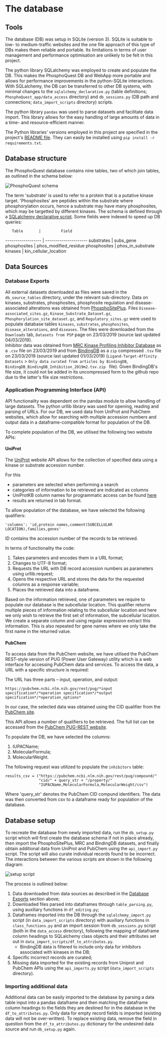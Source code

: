 # The database
## Tools
The database (DB) was setup in SQLite (version 3). SQLite is suitable to low- to medium-traffic websites and the one file approach of this type of DBs makes them reliable and portable. Its limitations in terms of user management and performance optimisation are unlikely to be felt in this project.

The python library SQLalchemy was employed to create and populate the DB. This makes the PhosphoQuest DB and WebApp more portable and allows for performance improvements in the python-SQLite interactions. With SQLalchemy, the DB can be transferred to other DB systems, with minimal changes to the `sqlalchemy_declarative.py` (table definitions; `PhosphoQuest_app/data_access` directory) and `db_sessions.py` (DB path and connections; `data_import_scripts` directory) scripts.

The python library `pandas` was used to parse datasets and facilitate data import. This library allows for the easy handling of large amounts of data in a time- and resource-efficient manner. 

The Python libraries' versions employed in this project are specified in the project's [README file](../README.md#python-package-requirements). They can easily be installed using `pip install -r requirements.txt`.

## Database structure
The PhosphoQuest database contains nine tables, two of which join tables, as outlined in the schema below:

![PhosphoQuest schema](images/PhosphoQuest-2019-03-27_21_26.png)

The term 'substrate' is used to refer to a protein that is a putative kinase target. 'Phosphosites' are peptides within the substrate where phosphorylation occurs, hence a substrate may have many phosphosites, which may be targetted by different kinases.
The schema is defined through a [SQLalchemy declarative script](../PhosphoQuest_app/data_access/sqlalchemy_declarative.py).  Some fields were indexed to speed up DB queries:

       Table       |         Field
------------------ | ---------------------
substrates      | subs_gene
phosphosites | phos_modified_residue
phosphosites | phos_in_substrate
kinases          | kin_cellular_location

 
## Data Sources
### Database Exports
All external datasets downloaded as files were saved in the `db_source_tables` directory, under the relevant sub-directory.
Data on kinases, substrates, phosphosites, phosphosite regulation and 
disease-associated alterations was obtained from [PhosphoSitePlus](https://www.phosphosite.org). Files `Disease-associated_sites.gz`, `Kinase_Substrate_Dataset.gz`, `Phosphorylation_site_dataset.gz`, and `Regulatory_sites.gz` were used to populate database tables `kinases`, `substrates`, `phosphosites`, `disease_alterations`, and `diseases`. The files were downloaded from the `Downloads` tab, `Datasets from PSP` page on 23/03/2019 (source last updated 04/03/2019).  
Inhibitor data was obtained from [MRC Kinase Profiling Inhibitor Database](http://www.kinase-screen.mrc.ac.uk/kinase-inhibitors) as a `.csv` file on 23/03/2019 and from [BindingDB](https://www.bindingdb.org/bind/chemsearch/marvin/SDFdownload.jsp?all_download=yes) as a `zip` compressed `.tsv` file on 23/03/2019 (source last updated 01/03/2019) (`Ligand-Target-Affinity Datasets` > `Only data curated from articles by BindingDB`, `BindingDB_BindingDB_Inhibition_2019m2.tsv.zip ` file). Given BindingDB's file size, it could not be added in its uncompressed form to the github repo due to
the latter's file size restrictions.

### Application Programming Interface (API)
API functionality was dependent on the pandas module to allow handling of large datasets. The python urllib library was used for opening, reading and parsing of URLs. For our DB, we used data from UniProt and PubChem websites, which allow for searching with multiple accession numbers and output data in a dataframe-compatible format for population of the DB. 

To complete population of the DB, we utilised the following two website APIs:

####	UniProt

The [UniProt](https://www.uniprot.org/uploadlists/) website API allows for the collection of specified data using a kinase or substrate accession number.

For this
- parameters are selected when performing a search 
- categories of information to be retrieved are indicated as columns
- UniProtKB column names for programmatic access can be found [here](https://www.uniprot.org/help/uniprotkb_column_names)
- results are returned in tab format.

To allow population of the database, we have selected the following qualifiers:
```
'columns': 'id,protein names,comment(SUBCELLULAR LOCATION),families,genes'
```
ID contains the accession number of the records to be retrieved.

In terms of functionality the code:

1. Takes parameters and encodes them in a URL format;
2. Changes to UTF-8 format;
3. Requests the URL with DB record accession numbers as parameters using urllib.request;
4. Opens the respective URL and stores the data for the requested columns as a response variable;
5. Places the retrieved data into a dataframe.

Based on the information retrieved, one of parameters we require to populate our database is the subcellular location. This qualifier returns multiple pieces of information relating to the subcellular location and here we only wish to retrieve the first set of information, the subcellular location. We create a separate column and using regular expression extract this information. This is also repeated for gene names where we only take the first name in the returned value. 

####	PubChem 

To access data from the PubChem website, we have utilised the PubChem REST-style version of PUG (Power User Gateway) utility which is a web interface for accessing PubChem data and services. To access the data, a URL with a specific structure is required: 

The URL has three parts – input, operation, and output: 

```
https://pubchem.ncbi.nlm.nih.gov/rest/pug/*input specification*/*operation specification*/*output specification*/*operation_options*
```
In our case, the selected data was obtained using the CID qualifier from the [PubChem site](https://pubchem.ncbi.nlm.nih.gov/rest/pug/compound/).

This API allows a number of qualifiers to be retrieved. The full list can be accessed from the [PubChem PUG-REST website](https://pubchemdocs.ncbi.nlm.nih.gov/pug-rest).

To populate the DB, we have selected the columns:

1. IUPACName;
2. MolecularFormula;
3. MolecularWeight.

The following request was utilized to populate the `inhibitors` table:  

```
results_csv = ("https://pubchem.ncbi.nlm.nih.gov/rest/pug/compound/"
               "cid/" + query_str + "/property/"
               "IUPACName,MolecularFormula,MolecularWeight/csv")
```       

Where 'query_str' denotes the PubChem CID compund identifiers. The data was then converted from
csv to a dataframe ready for population of the database.
        
## Database setup
To recreate the database from newly imported data, run the `db_setup.py` script which will first create the database schema if not in place already, then import the PhosphoSitePlus, MRC and BindingDB datasets, and finally obtain additional data from UniProt and PubChem using the `api_import.py` script. The script will also curate individual records found to be incorrect.
The interactions between the various scripts are shown in the following diagram:

![setup script](images/data_import.png)

The process is outlined below:

1. Data downloaded from data sources as described in the [Database Exports](#Database-Exports) section above;
2. Downloaded files parsed into dataframes through `table_parsing.py`, using auxiliary functions in `df_editing.py`;
3. Dataframes imported into the DB through the `sqlalchemy_import.py` script (in `data_import_scripts` directory) with auxiliary functions in `class_functions.py` and an import session from `db_sessions.py` script (both in the `data_access` directory), following the mapping of dataframe column headings to SQLalchemy class objects and their attributes set out in `data_import_scripts/df_to_attributes.py`.
    * BindingDB data is filtered to include only data for inhibitors associated with kinases in the DB;
4. Specific incorrect records are curated;
5. Missing data imported for the existing records from Uniprot and PubChem APIs using the `api_imports.py` script (`data_import_scripts` directory).

### Importing additional data
Additional data can be easily imported to the database by parsing a data table input into a pandas dataframe and then matching the dataframe column headings to the fields they are destined for in the database in the `df_to_attributes.py`.  Only data for empty record fields is imported (existing data will not be over-written). To replace existing data, remove the field in question from the `df_to_attributes.py` dictionary for the undesired data source and run `db_setup.py` again.
